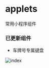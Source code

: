 # applets
常用小程序组件

### 已更新组件

 * 车牌号专属键盘 <br>
 
![index](https://github.com/xiaoshengxianjun/wm-components/blob/master/demo/plateNumberKeyboardDemoImg1.png)